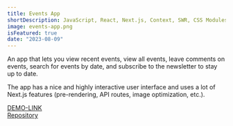 ```yaml
---
title: Events App
shortDescription: JavaScript, React, Next.js, Context, SWR, CSS Modules, Axios, MongoDB, Firebase
image: events-app.png
isFeatured: true
date: "2023-08-09"
---
```


An app that lets you view recent events, view all events, leave comments on events, search for events by date, and subscribe to the newsletter to stay up to date.

The app has a nice and highly interactive user interface and uses a lot of Next.js features (pre-rendering, API routes, image optimization, etc.).

[DEMO-LINK](https://nextjs-events-liart.vercel.app/)  
[Repository](https://github.com/denysdev1/nextjs-events)
